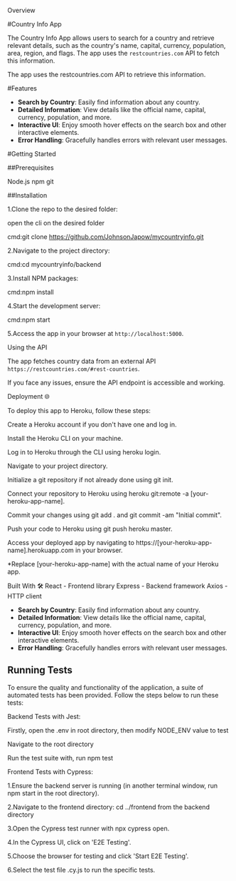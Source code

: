 Overview

#Country Info App

The Country Info App allows users to search for a country and retrieve relevant details, such as the country's name, capital, currency, population, area, region, and flags. The app uses the `restcountries.com` API to fetch this information.

The app uses the restcountries.com API to retrieve this information.

#Features

- **Search by Country**: Easily find information about any country.
- **Detailed Information**: View details like the official name, capital, currency, population, and more.
- **Interactive UI**: Enjoy smooth hover effects on the search box and other interactive elements.
- **Error Handling**: Gracefully handles errors with relevant user messages.

#Getting Started

##Prerequisites

Node.js
npm
git

##Installation

1.Clone the repo to the desired folder:

open the cli on the desired folder

cmd:git clone https://github.com/JohnsonJapow/mycountryinfo.git

2.Navigate to the project directory:

cmd:cd mycountryinfo/backend

3.Install NPM packages:

cmd:npm install

4.Start the development server:

cmd:npm start

5.Access the app in your browser at `http://localhost:5000`.

Using the API

The app fetches country data from an external API `https://restcountries.com/#rest-countries`. 

If you face any issues, ensure the API endpoint is accessible and working.

Deployment 🌐

To deploy this app to Heroku, follow these steps:

Create a Heroku account if you don't have one and log in.

Install the Heroku CLI on your machine.

Log in to Heroku through the CLI using heroku login.

Navigate to your project directory.

Initialize a git repository if not already done using git init.

Connect your repository to Heroku using heroku git:remote -a [your-heroku-app-name].

Commit your changes using git add . and git commit -am "Initial commit".

Push your code to Heroku using git push heroku master.

Access your deployed app by navigating to https://[your-heroku-app-name].herokuapp.com in your browser.

*Replace [your-heroku-app-name] with the actual name of your Heroku app.

Built With 🛠️
React - Frontend library
Express - Backend framework
Axios - HTTP client

- **Search by Country**: Easily find information about any country.
- **Detailed Information**: View details like the official name, capital, currency, population, and more.
- **Interactive UI**: Enjoy smooth hover effects on the search box and other interactive elements.
- **Error Handling**: Gracefully handles errors with relevant user messages.

## Running Tests

To ensure the quality and functionality of the application, a suite of automated tests has been provided. Follow the steps below to run these tests:

Backend Tests with Jest:

Firstly, open the .env in root directory, then modify NODE_ENV value to test

Navigate to the root directory

Run the test suite with, run npm test


Frontend Tests with Cypress:

1.Ensure the backend server is running (in another terminal window, run npm start in the root directory).

2.Navigate to the frontend directory: cd ../frontend from the backend directory

3.Open the Cypress test runner with npx cypress open.

4.In the Cypress UI, click on 'E2E Testing'.

5.Choose the browser for testing and click 'Start E2E Testing'.

6.Select the test file .cy.js to run the specific tests.
